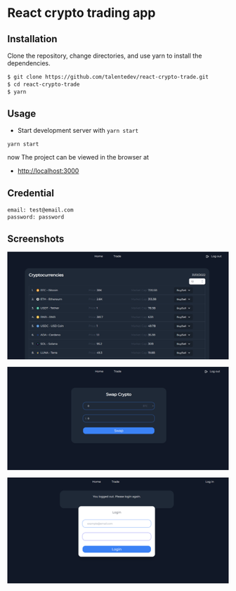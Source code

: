 # React crypto trading app


## Installation

Clone the repository, change directories, and use yarn to install the dependencies.

```bash
$ git clone https://github.com/talentedev/react-crypto-trade.git
$ cd react-crypto-trade
$ yarn
```

## Usage

- Start development server with `yarn start`
```
yarn start
```
now The project can be viewed in the browser at

- [http://localhost:3000](http://localhost:3000)

## Credential
```
email: test@email.com
password: password
```

## Screenshots

![screenshot #1](screenshot/Screenshot_1.png)

![screenshot #1](screenshot/Screenshot_2.png)

![screenshot #1](screenshot/Screenshot_3.png)
